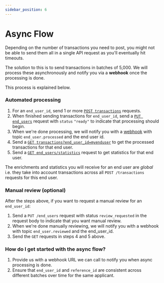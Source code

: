 ```yaml
---
sidebar_position: 6
---
```


# Async Flow

Depending on the number of transactions you need to post, you might not be able
to send them all in a single API request as you'll eventually hit timeouts.

The solution to this is to send transactions in batches of 5,000. We will
process these asynchronously and notify you via a **webhook** once the
processing is done.

This process is explained below.

### Automated processing

1. For an `end_user_id`, send 1 or more [`POST
   transactions`](https://app.herondata.io/docs#/Transactions/post_api_transactions)
   requests.
1. When finished sending transactions for `end_user_id`, send a [`PUT
   end_users`](https://app.herondata.io/docs#/EndUsers/put_api_end_users)
   request with `status` `"ready"` to indicate that processing
   should begin.
1. When we're done processing, we will notify you with a
   [webhook](https://docs.herondata.io/api_webhooks/) with topic
   `end_user.processed` and the end user id.
1. Send a [`GET
   transactions?end_user_id=myenduser`](https://app.herondata.io/docs#/Transactions/get_api_transactions)
   to get the processed transactions for that end user.
1. Send a [`GET
   end_users/statistics`](https://app.herondata.io/docs#/EndUsers/get_api_end_users_statistics)
   request to get statistics for that end user.

The enrichments and statistics you will receive for an end user are *global* i.e.
they take into account transactions across all `POST /transactions` requests
for this end user.

### Manual review (optional)

After the steps above, if you want to request a manual review for an `end_user_id`:

1. Send a `PUT /end_users` request with status `review_requested` in the
   request body to indicate that you want manual review.
1. When we're done manually reviewing, we will notify you with a webhook with
   topic `end_user.reviewed` and the end_user_id.
1. Send the `GET` requests in steps 4 and 5 above.

### How do I get started with the async flow?

1. Provide us with a webhook URL we can call to notify you when async processing is done.
1. Ensure that `end_user_id` and `reference_id` are consistent across different batches over time for the same applicant.
